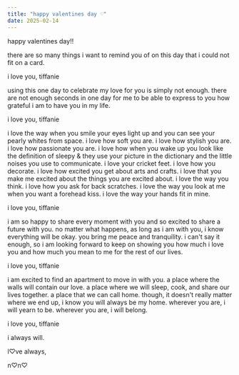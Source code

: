 ```yaml
---
title: "happy valentines day ♡"
date: 2025-02-14
---
```

  
happy valentines day!!

there are so many things i want to remind you of on this day that i could not fit on a card.

i love you, tiffanie

using this one day to celebrate my love for you is simply not enough. there are not enough seconds in one day for me to be able to express to you how grateful i am to have you in my life. 

i love you, tiffanie

i love the way when you smile your eyes light up and you can see your pearly whites from space. i love how soft you are. i love how stylish you are. i love how passionate you are. i love how when you wake up you look like the definition of sleepy & they use your picture in the dictionary and the little noises you use to communicate. i love your cricket feet. i love how you decorate. i love how excited you get about arts and crafts. i love that you make me excited about the things you are excited about. i love the way you think. i love how you ask for back scratches. i love the way you look at me when you want a forehead kiss. i love the way your hands fit in mine.

i love you, tiffanie

i am so happy to share every moment with you and so excited to share a future with you. no matter what happens, as long as i am with you, i know everything will be okay. you bring me peace and tranquility. i can't say it enough, so i am looking forward to keep on showing you how much i love you and how much you mean to me for the rest of our lives.

i love you, tiffanie

i am excited to find an apartment to move in with you. a place where the walls will contain our love. a place where we will sleep, cook, and share our lives together. a place that we can call home. though, it doesn't really matter where we end up, i know you will always be my home. wherever you are, i will yearn to be. wherever you are, i will belong. 

i love you, tiffanie

i always will.


l♡ve always,

n♡n♡